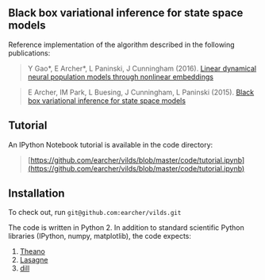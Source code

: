 ## Black box variational inference for state space models

Reference implementation of the algorithm described in the following publications:

>  Y Gao*, E Archer*, L Paninski, J Cunningham (2016). [Linear dynamical neural population models through nonlinear embeddings](http://arxiv.org/abs/1605.08454)

>  E Archer, IM Park, L Buesing, J Cunningham, L Paninski (2015). [Black box variational inference for state space models](http://arxiv.org/abs/1511.07367)

## Tutorial 

An IPython Notebook tutorial is available in the code directory:
> [https://github.com/earcher/vilds/blob/master/code/tutorial.ipynb](https://github.com/earcher/vilds/blob/master/code/tutorial.ipynb)

## Installation
To check out, run `git@github.com:earcher/vilds.git`

The code is written in Python 2. In addition to standard scientific Python libraries (IPython, numpy, matplotlib), the code expects: 

1. [Theano](http://deeplearning.net/software/theano/)
1. [Lasagne](http://github.com/Lasagne/Lasagne)
1. [dill](http://pypi.python.org/pypi/dill)
